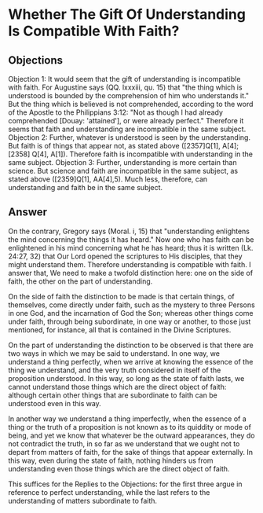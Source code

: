 # Whether The Gift Of Understanding Is Compatible With Faith?
## Objections
Objection 1: It would seem that the gift of understanding is incompatible with faith. For Augustine says (QQ. lxxxiii, qu. 15) that "the thing which is understood is bounded by the comprehension of him who understands it." But the thing which is believed is not comprehended, according to the word of the Apostle to the Philippians 3:12: "Not as though I had already comprehended [Douay: 'attained'], or were already perfect." Therefore it seems that faith and understanding are incompatible in the same subject.
Objection 2: Further, whatever is understood is seen by the understanding. But faith is of things that appear not, as stated above ([2357]Q[1], A[4];[2358] Q[4], A[1]). Therefore faith is incompatible with understanding in the same subject.
Objection 3: Further, understanding is more certain than science. But science and faith are incompatible in the same subject, as stated above ([2359]Q[1], AA[4],5). Much less, therefore, can understanding and faith be in the same subject.
## Answer
On the contrary, Gregory says (Moral. i, 15) that "understanding enlightens the mind concerning the things it has heard." Now one who has faith can be enlightened in his mind concerning what he has heard; thus it is written (Lk. 24:27, 32) that Our Lord opened the scriptures to His disciples, that they might understand them. Therefore understanding is compatible with faith.
I answer that, We need to make a twofold distinction here: one on the side of faith, the other on the part of understanding.

On the side of faith the distinction to be made is that certain things, of themselves, come directly under faith, such as the mystery to three Persons in one God, and the incarnation of God the Son; whereas other things come under faith, through being subordinate, in one way or another, to those just mentioned, for instance, all that is contained in the Divine Scriptures.

On the part of understanding the distinction to be observed is that there are two ways in which we may be said to understand. In one way, we understand a thing perfectly, when we arrive at knowing the essence of the thing we understand, and the very truth considered in itself of the proposition understood. In this way, so long as the state of faith lasts, we cannot understand those things which are the direct object of faith: although certain other things that are subordinate to faith can be understood even in this way.

In another way we understand a thing imperfectly, when the essence of a thing or the truth of a proposition is not known as to its quiddity or mode of being, and yet we know that whatever be the outward appearances, they do not contradict the truth, in so far as we understand that we ought not to depart from matters of faith, for the sake of things that appear externally. In this way, even during the state of faith, nothing hinders us from understanding even those things which are the direct object of faith.

This suffices for the Replies to the Objections: for the first three argue in reference to perfect understanding, while the last refers to the understanding of matters subordinate to faith.